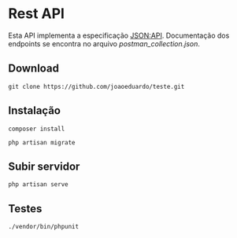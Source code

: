 # Rest API

Esta API implementa a especificação [JSON:API](https://jsonapi.org/). Documentação dos endpoints se encontra no arquivo *postman_collection.json*.

## Download

```
git clone https://github.com/joaoeduardo/teste.git
```

## Instalação

```
composer install

php artisan migrate
```

## Subir servidor
```
php artisan serve
```

## Testes
```
./vendor/bin/phpunit
```
